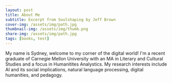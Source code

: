 ```yaml
---
layout: post
title: About Me
subtitle: Excerpt from Soulshaping by Jeff Brown
cover-img: /assets/img/path.jpg
thumbnail-img: /assets/img/thumb.png
share-img: /assets/img/path.jpg
tags: [books, test]
---
```


My name is Sydney, welcome to my corner of the digital world! 
I'm a recent graduate of Carnegie Mellon University with an MA in Literary and Cultural Studies and a focus in Humanitites Analystics. 
My research interests include AI and its social implications, natural language processing, digital humanities, and pedagogy.
